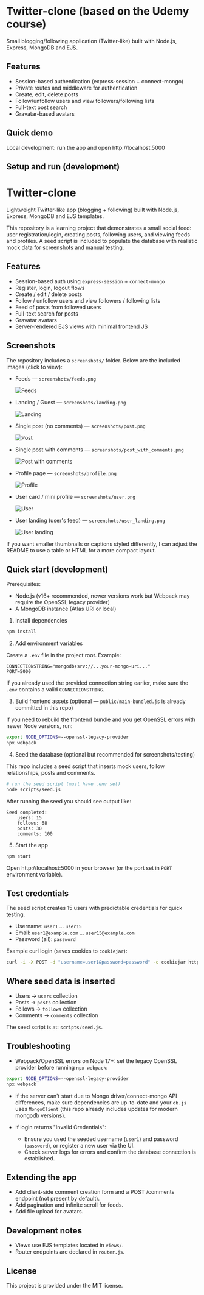 # Twitter-clone (based on the Udemy course)

Small blogging/following application (Twitter-like) built with Node.js, Express, MongoDB and EJS.

## Features

- Session-based authentication (express-session + connect-mongo)
- Private routes and middleware for authentication
- Create, edit, delete posts
- Follow/unfollow users and view followers/following lists
- Full-text post search
- Gravatar-based avatars

## Quick demo

Local development: run the app and open http://localhost:5000

## Setup and run (development)

# Twitter-clone

Lightweight Twitter-like app (blogging + following) built with Node.js, Express, MongoDB and EJS templates.

This repository is a learning project that demonstrates a small social feed: user registration/login, creating posts, following users, and viewing feeds and profiles. A seed script is included to populate the database with realistic mock data for screenshots and manual testing.

## Features

- Session-based auth using `express-session` + `connect-mongo`
- Register, login, logout flows
- Create / edit / delete posts
- Follow / unfollow users and view followers / following lists
- Feed of posts from followed users
- Full-text search for posts
- Gravatar avatars
- Server-rendered EJS views with minimal frontend JS

## Screenshots

The repository includes a `screenshots/` folder. Below are the included images (click to view):

- Feeds — `screenshots/feeds.png`

  ![Feeds](screenshots/feeds.png)

- Landing / Guest — `screenshots/landing.png`

  ![Landing](screenshots/landing.png)

- Single post (no comments) — `screenshots/post.png`

  ![Post](screenshots/post.png)

- Single post with comments — `screenshots/post_with_comments.png`

  ![Post with comments](screenshots/post_with_comments.png)

- Profile page — `screenshots/profile.png`

  ![Profile](screenshots/profile.png)

- User card / mini profile — `screenshots/user.png`

  ![User](screenshots/user.png)

- User landing (user's feed) — `screenshots/user_landing.png`

  ![User landing](screenshots/user_landing.png)

If you want smaller thumbnails or captions styled differently, I can adjust the README to use a table or HTML for a more compact layout.

## Quick start (development)

Prerequisites:

- Node.js (v16+ recommended, newer versions work but Webpack may require the OpenSSL legacy provider)
- A MongoDB instance (Atlas URI or local)

1. Install dependencies

```bash
npm install
```

2. Add environment variables

Create a `.env` file in the project root. Example:

```env
CONNECTIONSTRING="mongodb+srv://...your-mongo-uri..."
PORT=5000
```

If you already used the provided connection string earlier, make sure the `.env` contains a valid `CONNECTIONSTRING`.

3. Build frontend assets (optional — `public/main-bundled.js` is already committed in this repo)

If you need to rebuild the frontend bundle and you get OpenSSL errors with newer Node versions, run:

```bash
export NODE_OPTIONS=--openssl-legacy-provider
npx webpack
```

4. Seed the database (optional but recommended for screenshots/testing)

This repo includes a seed script that inserts mock users, follow relationships, posts and comments.

```bash
# run the seed script (must have .env set)
node scripts/seed.js
```

After running the seed you should see output like:

```
Seed completed:
	users: 15
	follows: 68
	posts: 30
	comments: 100
```

5. Start the app

```bash
npm start
```

Open http://localhost:5000 in your browser (or the port set in `PORT` environment variable).

## Test credentials

The seed script creates 15 users with predictable credentials for quick testing.

- Username: `user1` ... `user15`
- Email: `user1@example.com` ... `user15@example.com`
- Password (all): `password`

Example curl login (saves cookies to `cookiejar`):

```bash
curl -i -X POST -d "username=user1&password=password" -c cookiejar http://localhost:5000/login
```

## Where seed data is inserted

- Users -> `users` collection
- Posts -> `posts` collection
- Follows -> `follows` collection
- Comments -> `comments` collection

The seed script is at: `scripts/seed.js`.

## Troubleshooting

- Webpack/OpenSSL errors on Node 17+: set the legacy OpenSSL provider before running `npx webpack`:

```bash
export NODE_OPTIONS=--openssl-legacy-provider
npx webpack
```

- If the server can't start due to Mongo driver/connect-mongo API differences, make sure dependencies are up-to-date and your `db.js` uses `MongoClient` (this repo already includes updates for modern mongodb versions).

- If login returns "Invalid Credentials":
  - Ensure you used the seeded username (`user1`) and password (`password`), or register a new user via the UI.
  - Check server logs for errors and confirm the database connection is established.

## Extending the app

- Add client-side comment creation form and a POST /comments endpoint (not present by default).
- Add pagination and infinite scroll for feeds.
- Add file upload for avatars.

## Development notes

- Views use EJS templates located in `views/`.
- Router endpoints are declared in `router.js`.

## License

This project is provided under the MIT license.
